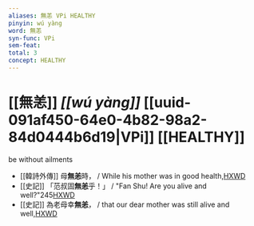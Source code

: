 ```yaml
---
aliases: 無恙 VPi HEALTHY
pinyin: wú yàng
word: 無恙
syn-func: VPi
sem-feat: 
total: 3
concept: HEALTHY 
---
```

# [[無恙]] *[[wú yàng]]*  [[uuid-091af450-64e0-4b82-98a2-84d0444b6d19|VPi]] [[HEALTHY]]
be without ailments
 - [[韓詩外傳]] 母**無恙**時， / While his mother was in good health,[HXWD](https://hxwd.org/textview.html?location=KR1c0066_tls_010-13a.4)
 - [[史記]] 「范叔固**無恙**乎！」 / "Fan Shu! Are you alive and well?"245[HXWD](https://hxwd.org/textview.html?location=KR2a0001_tls_079-19a.13)
 - [[史記]] 為老母幸**無恙**， / that our dear mother was still alive and well,[HXWD](https://hxwd.org/textview.html?location=KR2a0001_tls_086-18a.22)